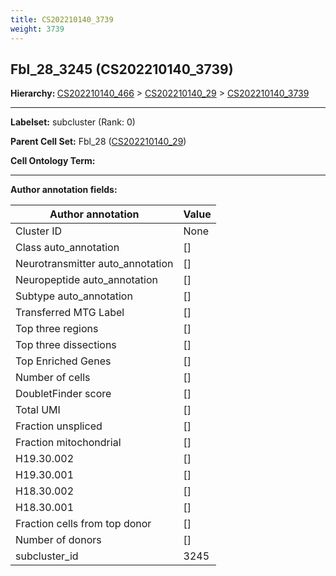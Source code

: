 ```yaml
---
title: CS202210140_3739
weight: 3739
---
```

## Fbl_28_3245 (CS202210140_3739)
<b>Hierarchy: </b>
[CS202210140_466](../CS202210140_466) >
[CS202210140_29](../CS202210140_29) >
[CS202210140_3739](../CS202210140_3739)

---


**Labelset:** subcluster (Rank: 0)

**Parent Cell Set:** Fbl_28 ([CS202210140_29](../CS202210140_29))



**Cell Ontology Term:** 

[MARKER GENES.]: #


---

[TRANSFERRED ANNOTATIONS.]: #


[AUTHOR ANNOTATION FIELDS.]: #


**Author annotation fields:**

| Author annotation | Value |
|-------------------|-------|
|Cluster ID|None|
|Class auto_annotation|[]|
|Neurotransmitter auto_annotation|[]|
|Neuropeptide auto_annotation|[]|
|Subtype auto_annotation|[]|
|Transferred MTG Label|[]|
|Top three regions|[]|
|Top three dissections|[]|
|Top Enriched Genes|[]|
|Number of cells|[]|
|DoubletFinder score|[]|
|Total UMI|[]|
|Fraction unspliced|[]|
|Fraction mitochondrial|[]|
|H19.30.002|[]|
|H19.30.001|[]|
|H18.30.002|[]|
|H18.30.001|[]|
|Fraction cells from top donor|[]|
|Number of donors|[]|
|subcluster_id|3245|
